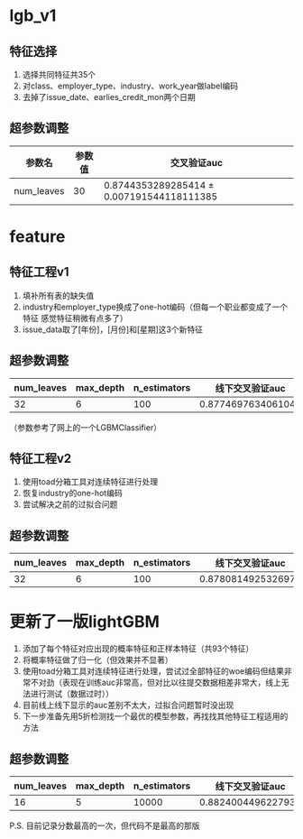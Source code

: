 # lgb_v1

## 特征选择
1. 选择共同特征共35个
2. 对class、employer_type、industry、work_year做label编码
3. 去掉了issue_date、earlies_credit_mon两个日期

## 超参数调整
|参数名|参数值|交叉验证auc|
| --- | --- | --- |
|num_leaves|30|0.8744353289285414 ± 0.007191544118111385|



# feature

## 特征工程v1

1. 填补所有表的缺失值
2. industry和employer_type换成了one-hot编码（但每一个职业都变成了一个特征 感觉特征稍微有点多了）
3. issue_data取了[年份]，[月份]和[星期]这3个新特征

## 超参数调整

| num_leaves | max_depth | n_estimators | 线下交叉验证auc    | 线上auc       |
| ---------- | --------- | ------------ | ------------------ | ------------- |
| 32         | 6         | 100          | 0.8774697634061044 | 0.85259483436 |

（参数参考了网上的一个LGBMClassifier）



## 特征工程v2

1. 使用toad分箱工具对连续特征进行处理
2. 恢复industry的one-hot编码
3. 尝试解决之前的过拟合问题

## 超参数调整

| num_leaves | max_depth | n_estimators | 线下交叉验证auc    | 线上auc       |
| ---------- | --------- | ------------ | ------------------ | ------------- |
| 32         | 6         | 100          | 0.8780814925326975 | 0.85308524808 |



# 更新了一版lightGBM

1. 添加了每个特征对应出现的概率特征和正样本特征（共93个特征）
2. 将概率特征做了归一化（但效果并不显著）
3. 使用toad分箱工具对连续特征进行处理，尝试过全部特征的woe编码但结果非常不对劲（表现在训练auc非常高，但对比以往提交数据相差非常大，线上无法进行测试（数据过时））
4. 目前线上线下显示的auc差别不太大，过拟合问题暂时没出现
5. 下一步准备先用5折检测找一个最优的模型参数，再找找其他特征工程适用的方法

## 超参数调整

| num_leaves | max_depth | n_estimators | 线下交叉验证auc    | 线上auc       |
| ---------- | --------- | ------------ | ------------------ | ------------- |
| 16         | 5         | 10000        | 0.8824004496227937 | 0.88324650621 |

P.S. 目前记录分数最高的一次，但代码不是最高的那版